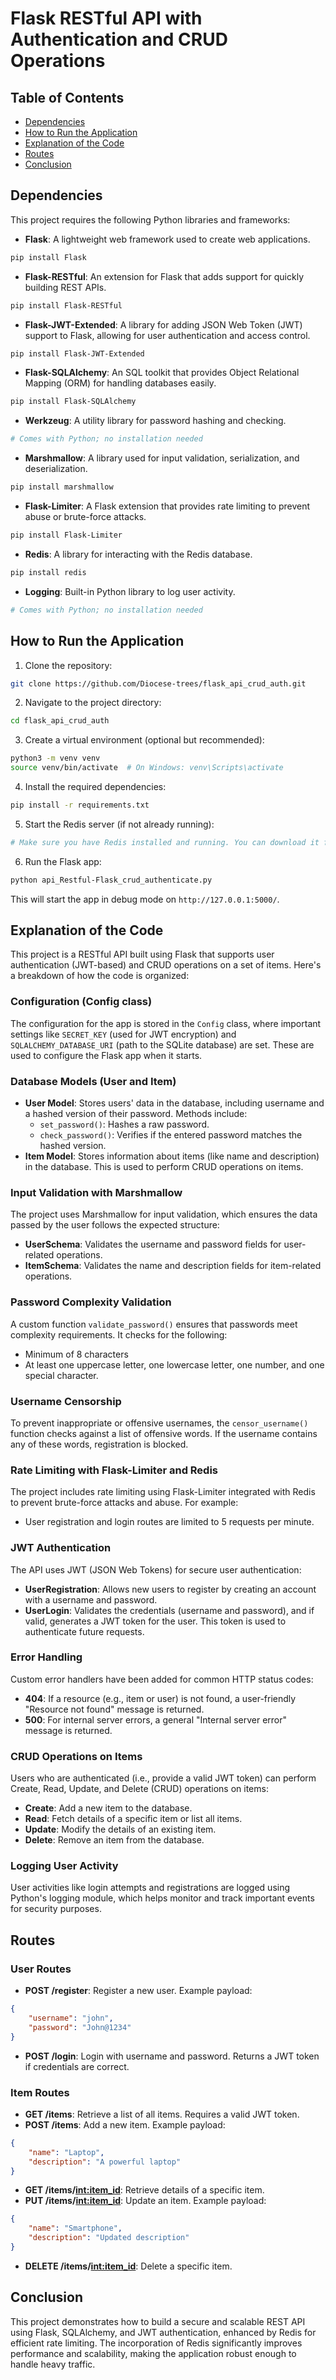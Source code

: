 **Flask RESTful API with Authentication and CRUD Operations**
===========================================================

**Table of Contents**
-----------------

* [Dependencies](#dependencies)
* [How to Run the Application](#how-to-run-the-application)
* [Explanation of the Code](#explanation-of-the-code)
* [Routes](#routes)
* [Conclusion](#conclusion)

**Dependencies**
---------------

This project requires the following Python libraries and frameworks:

* **Flask**: A lightweight web framework used to create web applications.
```bash
pip install Flask
```
* **Flask-RESTful**: An extension for Flask that adds support for quickly building REST APIs.
```bash
pip install Flask-RESTful
```
* **Flask-JWT-Extended**: A library for adding JSON Web Token (JWT) support to Flask, allowing for user authentication and access control.
```bash
pip install Flask-JWT-Extended
```
* **Flask-SQLAlchemy**: An SQL toolkit that provides Object Relational Mapping (ORM) for handling databases easily.
```bash
pip install Flask-SQLAlchemy
```
* **Werkzeug**: A utility library for password hashing and checking.
```bash
# Comes with Python; no installation needed
```
* **Marshmallow**: A library used for input validation, serialization, and deserialization.
```bash
pip install marshmallow
```
* **Flask-Limiter**: A Flask extension that provides rate limiting to prevent abuse or brute-force attacks.
```bash
pip install Flask-Limiter
```
* **Redis**: A library for interacting with the Redis database.
```bash
pip install redis
```
* **Logging**: Built-in Python library to log user activity.
```bash
# Comes with Python; no installation needed
```

**How to Run the Application**
-----------------------------

1. Clone the repository:
```bash
git clone https://github.com/Diocese-trees/flask_api_crud_auth.git
```
2. Navigate to the project directory:
```bash
cd flask_api_crud_auth
```
3. Create a virtual environment (optional but recommended):
```bash
python3 -m venv venv
source venv/bin/activate  # On Windows: venv\Scripts\activate
```
4. Install the required dependencies:
```bash
pip install -r requirements.txt
```
5. Start the Redis server (if not already running):
```bash
# Make sure you have Redis installed and running. You can download it from the Redis website.
```
6. Run the Flask app:
```bash
python api_Restful-Flask_crud_authenticate.py
```
This will start the app in debug mode on `http://127.0.0.1:5000/`.

**Explanation of the Code**
-------------------------

This project is a RESTful API built using Flask that supports user authentication (JWT-based) and CRUD operations on a set of items. Here's a breakdown of how the code is organized:

### Configuration (Config class)

The configuration for the app is stored in the `Config` class, where important settings like `SECRET_KEY` (used for JWT encryption) and `SQLALCHEMY_DATABASE_URI` (path to the SQLite database) are set. These are used to configure the Flask app when it starts.

### Database Models (User and Item)

* **User Model**: Stores users' data in the database, including username and a hashed version of their password. Methods include:
	+ `set_password()`: Hashes a raw password.
	+ `check_password()`: Verifies if the entered password matches the hashed version.
* **Item Model**: Stores information about items (like name and description) in the database. This is used to perform CRUD operations on items.

### Input Validation with Marshmallow

The project uses Marshmallow for input validation, which ensures the data passed by the user follows the expected structure:

* **UserSchema**: Validates the username and password fields for user-related operations.
* **ItemSchema**: Validates the name and description fields for item-related operations.

### Password Complexity Validation

A custom function `validate_password()` ensures that passwords meet complexity requirements. It checks for the following:

* Minimum of 8 characters
* At least one uppercase letter, one lowercase letter, one number, and one special character.

### Username Censorship

To prevent inappropriate or offensive usernames, the `censor_username()` function checks against a list of offensive words. If the username contains any of these words, registration is blocked.

### Rate Limiting with Flask-Limiter and Redis

The project includes rate limiting using Flask-Limiter integrated with Redis to prevent brute-force attacks and abuse. For example:

* User registration and login routes are limited to 5 requests per minute.

### JWT Authentication

The API uses JWT (JSON Web Tokens) for secure user authentication:

* **UserRegistration**: Allows new users to register by creating an account with a username and password.
* **UserLogin**: Validates the credentials (username and password), and if valid, generates a JWT token for the user. This token is used to authenticate future requests.

### Error Handling

Custom error handlers have been added for common HTTP status codes:

* **404**: If a resource (e.g., item or user) is not found, a user-friendly "Resource not found" message is returned.
* **500**: For internal server errors, a general "Internal server error" message is returned.

### CRUD Operations on Items

Users who are authenticated (i.e., provide a valid JWT token) can perform Create, Read, Update, and Delete (CRUD) operations on items:

* **Create**: Add a new item to the database.
* **Read**: Fetch details of a specific item or list all items.
* **Update**: Modify the details of an existing item.
* **Delete**: Remove an item from the database.

### Logging User Activity

User activities like login attempts and registrations are logged using Python's logging module, which helps monitor and track important events for security purposes.

**Routes**
---------

### User Routes

* **POST /register**: Register a new user. Example payload:
```json
{
    "username": "john",
    "password": "John@1234"
}
```
* **POST /login**: Login with username and password. Returns a JWT token if credentials are correct.

### Item Routes

* **GET /items**: Retrieve a list of all items. Requires a valid JWT token.
* **POST /items**: Add a new item. Example payload:
```json
{
    "name": "Laptop",
    "description": "A powerful laptop"
}
```
* **GET /items/<int:item_id>**: Retrieve details of a specific item.
* **PUT /items/<int:item_id>**: Update an item. Example payload:
```json
{
    "name": "Smartphone",
    "description": "Updated description"
}
```
* **DELETE /items/<int:item_id>**: Delete a specific item.

**Conclusion**
----------

This project demonstrates how to build a secure and scalable REST API using Flask, SQLAlchemy, and JWT authentication, enhanced by Redis for efficient rate limiting. The incorporation of Redis significantly improves performance and scalability, making the application robust enough to handle heavy traffic.